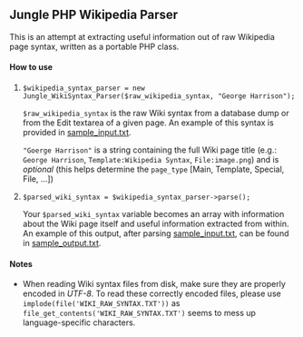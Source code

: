 ## Jungle PHP Wikipedia Parser

This is an attempt at extracting useful information out of raw Wikipedia page syntax, written as a portable PHP class.


#### How to use

1. `$wikipedia_syntax_parser = new Jungle_WikiSyntax_Parser($raw_wikipedia_syntax, "George Harrison");`
	
	`$raw_wikipedia_syntax` is the raw Wiki syntax from a database dump or from the Edit textarea of a given page. An example of this syntax is provided in [sample_input.txt](https://github.com/donwilson/PHP-Wikipedia-Syntax-Parser/blob/master/sample_input.txt).
	
	`"Goerge Harrison"` is a string containing the full Wiki page title (e.g.: `George Harrison`, `Template:Wikipedia Syntax`, `File:image.png`) and is *optional* (this helps determine the `page_type` [Main, Template, Special, File, ...])
	
2. `$parsed_wiki_syntax = $wikipedia_syntax_parser->parse();`

	Your `$parsed_wiki_syntax` variable becomes an array with information about the Wiki page itself and useful information extracted from within. An example of this output, after parsing [sample_input.txt](https://github.com/donwilson/PHP-Wikipedia-Syntax-Parser/blob/master/sample_input.txt), can be found in [sample_output.txt](https://github.com/donwilson/PHP-Wikipedia-Syntax-Parser/blob/master/sample_output.txt).


#### Notes

- When reading Wiki syntax files from disk, make sure they are properly encoded in *UTF-8*. To read these correctly encoded files, please use `implode(file('WIKI_RAW_SYNTAX.TXT'))` as `file_get_contents('WIKI_RAW_SYNTAX.TXT')` seems to mess up language-specific characters.